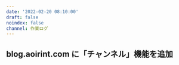 ```yaml
---
date: '2022-02-20 08:10:00'
draft: false
noindex: false
channel: 作業ログ
---
```


## blog.aoirint.com に「チャンネル」機能を追加

